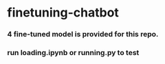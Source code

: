 # finetuning-chatbot

### 4 fine-tuned model is provided for this repo.

### run loading.ipynb or running.py to test
